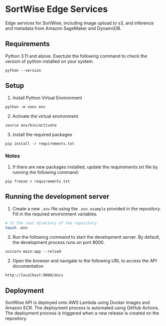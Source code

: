 # SortWise Edge Services

Edge services for SortWise, including image upload to s3, and inference and metadata from Amazon SageMaker and DynamoDB.

## Requirements

Python 3.11 and above. Exectute the following command to check the version of python installed on your system.

```
python --version
```

## Setup

1. Install Python Virtual Environment

```
python -m venv env
```

2. Activate the virtual environment

```
source env/bin/activate
```

3. Install the required packages

```
pip install -r requirements.txt
```

### Notes

1. If there are new packages installed, update the requirements.txt file by running the following command:

```
pip freeze > requirements.txt
```

## Running the development server

1. Create a new `.env` file using the `.env.example` provided in the repository. Fill in the required environment variables.
```bash
# In the root directory of the repository
touch .env
```
3. Run the following command to start the development server. By default, the development process runs on port 8000.

```
uvicorn main:app --reload
```

2. Open the browser and navigate to the following URL to access the API documentation

```
http://localhost:8000/docs
```

## Deployment

SortWise API is deployed onto AWS Lambda using Docker images and Amazon ECR. The deployment process is automated using GitHub Actions. The deployment process is triggered when a new release is created on the repository.
